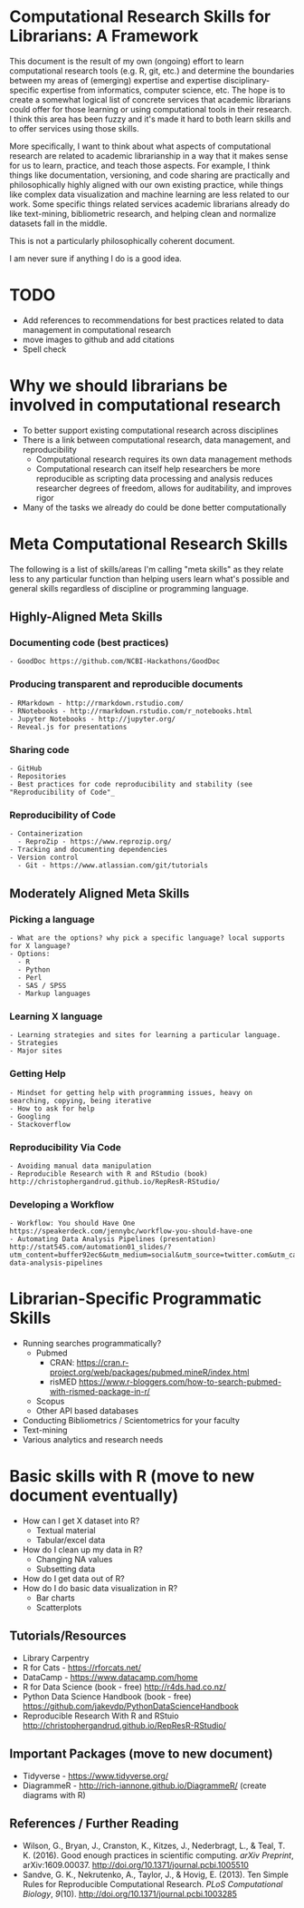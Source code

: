 # Computational Research Skills for Librarians: A Framework

This document is the result of my own (ongoing) effort to learn computational research tools (e.g. R, git, etc.) and determine the boundaries between my areas of (emerging) expertise and expertise disciplinary-specific expertise from informatics, computer science, etc. The hope is to create a somewhat logical list of concrete services that academic librarians could offer for those learning or using computational tools in their research. I think this area has been fuzzy and it's made it hard to both learn skills and to offer services using those skills.

More specifically, I want to think about what aspects of computational research are related to academic librarianship in a way that it makes sense for us to learn, practice, and teach those aspects. For example, I think things like documentation, versioning, and code sharing are practically and philosophically highly aligned with our own existing practice, while things like complex data visualization and machine learning are less related to our work. Some specific things related services academic librarians already do like text-mining,  bibliometric research, and helping clean and normalize datasets fall in the middle. 

This is not a particularly philosophically coherent document. 

I am never sure if anything I do is a good idea. 

# TODO

- Add references to recommendations for best practices related to data management in computational research
- move images to github and add citations
- Spell check

# Why we should librarians be involved in computational research
- To better support existing computational research across disciplines
- There is a link between computational research, data management, and reproducibility
    - Computational research requires its own data management methods
    - Computational research can itself help researchers be more reproducible as scripting data processing and analysis reduces researcher degrees of freedom, allows for auditability, and improves rigor
- Many of the tasks we already do could be done better computationally

# Meta Computational Research Skills
The following is a list of skills/areas I'm calling "meta skills" as they relate less to any particular function than helping users learn what's possible and general skills regardless of discipline or programming language. 

## Highly-Aligned Meta Skills

### Documenting code (best practices)
    - GoodDoc https://github.com/NCBI-Hackathons/GoodDoc 

### Producing transparent and reproducible documents 
    - RMarkdown - http://rmarkdown.rstudio.com/ 
    - RNotebooks - http://rmarkdown.rstudio.com/r_notebooks.html 
    - Jupyter Notebooks - http://jupyter.org/ 
    - Reveal.js for presentations 
 
### Sharing code
    - GitHub
    - Repositories
    - Best practices for code reproducibility and stability (see "Reproducibility of Code"_

### Reproducibility of Code
    - Containerization 
      - ReproZip - https://www.reprozip.org/ 
    - Tracking and documenting dependencies
    - Version control
      - Git - https://www.atlassian.com/git/tutorials 

## Moderately Aligned Meta Skills

### Picking a language
    - What are the options? why pick a specific language? local supports for X language?
    - Options:
      - R
      - Python
      - Perl
      - SAS / SPSS
      - Markup languages

### Learning X language
    - Learning strategies and sites for learning a particular language.
    - Strategies
    - Major sites

### Getting Help
    - Mindset for getting help with programming issues, heavy on searching, copying, being iterative
    - How to ask for help
    - Googling
    - Stackoverflow
 
### Reproducibility Via Code
    - Avoiding manual data manipulation
    - Reproducible Research with R and RStudio (book) http://christophergandrud.github.io/RepResR-RStudio/ 

### Developing a Workflow
    - Workflow: You should Have One https://speakerdeck.com/jennybc/workflow-you-should-have-one 
    - Automating Data Analysis Pipelines (presentation) http://stat545.com/automation01_slides/?utm_content=buffer92ec6&utm_medium=social&utm_source=twitter.com&utm_campaign=buffer#/automating-data-analysis-pipelines 
  

# Librarian-Specific Programmatic Skills
  - Running searches programmatically?
    - Pubmed
         - CRAN: https://cran.r-project.org/web/packages/pubmed.mineR/index.html 
         - risMED https://www.r-bloggers.com/how-to-search-pubmed-with-rismed-package-in-r/
    - Scopus
    - Other API based databases
  - Conducting Bibliometrics / Scientometrics for your faculty
  - Text-mining 
  - Various analytics and research needs
  
  
# Basic skills with R (move to new document eventually)
  - How can I get X dataset into R?
    - Textual material 
    - Tabular/excel data
  - How do I clean up my data in R?
    - Changing NA values
    - Subsetting data
  - How do I get data out of R? 
  - How do I do basic data visualization in R?
    - Bar charts
    - Scatterplots


## Tutorials/Resources
- Library Carpentry
- R for Cats - https://rforcats.net/ 
- DataCamp - https://www.datacamp.com/home 
- R for Data Science (book - free) http://r4ds.had.co.nz/
- Python Data Science Handbook (book - free) https://github.com/jakevdp/PythonDataScienceHandbook 
- Reproducible Research With R and RStuio http://christophergandrud.github.io/RepResR-RStudio/ 


## Important Packages (move to new document)
- Tidyverse - https://www.tidyverse.org/ 
- DiagrammeR - http://rich-iannone.github.io/DiagrammeR/ (create diagrams with R)


## References / Further Reading
- Wilson, G., Bryan, J., Cranston, K., Kitzes, J., Nederbragt, L., & Teal, T. K. (2016). Good enough practices in scientific computing. *arXiv Preprint*, arXiv:1609.00037. http://doi.org/10.1371/journal.pcbi.1005510 
- Sandve, G. K., Nekrutenko, A., Taylor, J., & Hovig, E. (2013). Ten Simple Rules for Reproducible Computational Research. *PLoS Computational Biology*, *9*(10). http://doi.org/10.1371/journal.pcbi.1003285 

